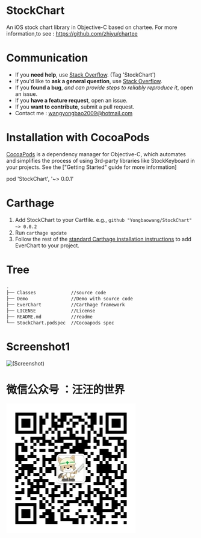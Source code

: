 # StockChart
An iOS stock chart library in Objective-C based on chartee. For more information,to see : https://github.com/zhiyu/chartee
# Communication

- If you **need help**, use [Stack Overflow](http://stackoverflow.com/questions/tagged/afnetworking). (Tag 'StockChart')
- If you'd like to **ask a general question**, use [Stack Overflow](http://stackoverflow.com/questions/tagged/afnetworking).
- If you **found a bug**, _and can provide steps to reliably reproduce it_, open an issue.
- If you **have a feature request**, open an issue.
- If you **want to contribute**, submit a pull request.
- Contact me : wangyongbao2009@hotmail.com

# Installation with CocoaPods

[CocoaPods](https://cocoapods.org/) is a dependency manager for Objective-C, which automates and simplifies the process of using 3rd-party libraries like StockKeyboard in your projects. See the ["Getting Started" guide for more information]

pod 'StockChart', '~> 0.0.1'

# Carthage

1. Add StockChart to your Cartfile. e.g., `github "Yongbaowang/StockChart" ~> 0.0.2`
2. Run `carthage update`
3. Follow the rest of the [standard Carthage installation instructions](https://github.com/Carthage/Carthage#adding-frameworks-to-an-application) to add EverChart to your project.

# Tree
```
.
├── Classes             //source code
├── Demo                //Demo with source code
├── EverChart           //Carthage framework
├── LICENSE             //License
├── README.md           //readme
└── StockChart.podspec  //Cocoapods spec
```
# Screenshot1
![(Screenshot)](https://github.com/YongbaoWang/StockChart/blob/master/Demo/FenShiChart/screenshot%402x.png)

# 微信公众号 ：汪汪的世界
![(WeChat)](https://github.com/YongbaoWang/EverShowPath/blob/master/EverShowPath/wechat_num.jpg)

